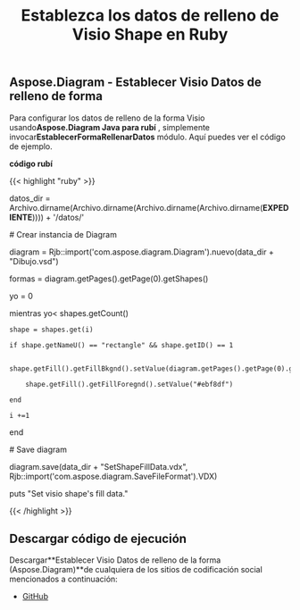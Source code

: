 ﻿---
title: Establezca los datos de relleno de Visio Shape en Ruby
type: docs
weight: 130
url: /es/java/set-visio-shape-s-fill-data-in-ruby/
---
## **Aspose.Diagram - Establecer Visio Datos de relleno de forma**
 Para configurar los datos de relleno de la forma Visio usando**Aspose.Diagram Java para rubí** , simplemente invocar**EstablecerFormaRellenarDatos** módulo. Aquí puedes ver el código de ejemplo.

**código rubí**

{{< highlight "ruby" >}}

 datos_dir = Archivo.dirname(Archivo.dirname(Archivo.dirname(Archivo.dirname(__EXPEDIENTE__)))) + '/datos/'

\# Crear instancia de Diagram

diagram = Rjb::import('com.aspose.diagram.Diagram').nuevo(data_dir + "Dibujo.vsd")

formas = diagram.getPages().getPage(0).getShapes()

yo = 0

 mientras yo< shapes.getCount()

    shape = shapes.get(i)

    if shape.getNameU() == "rectangle" && shape.getID() == 1

        shape.getFill().getFillBkgnd().setValue(diagram.getPages().getPage(0).getShapes().getShape(0).getFill().getFillBkgnd().getValue())

        shape.getFill().getFillForegnd().setValue("#ebf8df")

    end

    i +=1

end

\# Save diagram

diagram.save(data_dir + "SetShapeFillData.vdx", Rjb::import('com.aspose.diagram.SaveFileFormat').VDX)

puts "Set visio shape's fill data."

{{< /highlight >}}
## **Descargar código de ejecución**
 Descargar**Establecer Visio Datos de relleno de la forma (Aspose.Diagram)**de cualquiera de los sitios de codificación social mencionados a continuación:

- [GitHub](https://github.com/asposediagram/Aspose.Diagram-for-Java/blob/master/Plugins/Aspose_Diagram_Java_for_Ruby/lib/asposediagramjava/Shapes/setshapefilldata.rb)
